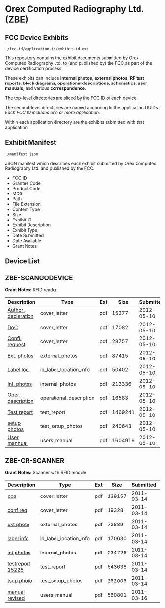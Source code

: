 # Orex Computed Radiography Ltd. (ZBE)
## FCC Device Exhibits

```
./fcc-id/application-id/exhibit-id.ext
```

This repository contains the exhibit documents submitted by Orex Computed Radiography Ltd. to (and published by) the FCC as part of the device certification process.

These exhibits can include **internal photos**, **external photos**, **RF test reports**, **block diagrams**, **operational descriptions**, **schematics**, **user manuals**, and various **correspondence**.

The top-level directories are sliced by the FCC ID of each device.

The second-level directories are named according to the application UUIDs. *Each FCC ID includes one or more application.*

Within each application directory are the exhibits submitted with that application. 

## Exhibit Manifest

```
./manifest.json
```

JSON manifest which describes each exhibit submitted by Orex Computed Radiography Ltd. and published by the FCC.

- FCC ID
- Grantee Code
- Product Code
- MD5
- Path
- File Extension
- Content Type
- Size
- Exhibit ID
- Exhibit Description
- Exhibit Type
- Date Submitted
- Date Available
- Grant Notes

## Device List
## ZBE-SCANGODEVICE
**Grant Notes:** RFID reader

| Description | Type | Ext | Size | Submitted | Available |
| ----------- | ---- | --- | ---- | --------- | --------- |
| [Author. decleration](ZBE-SCANGODEVICE/b30f150815a00d12677c48a8d3cfcb4b/1694496.pdf) | cover_letter | pdf | 15377 | 2012-05-10 | 2012-05-14 |
| [DoC](ZBE-SCANGODEVICE/b30f150815a00d12677c48a8d3cfcb4b/1694497.pdf) | cover_letter | pdf | 17082 | 2012-05-10 | 2012-05-14 |
| [Confi. request](ZBE-SCANGODEVICE/b30f150815a00d12677c48a8d3cfcb4b/1694498.pdf) | cover_letter | pdf | 28757 | 2012-05-10 | 2012-05-14 |
| [Ext. photos](ZBE-SCANGODEVICE/b30f150815a00d12677c48a8d3cfcb4b/1694488.pdf) | external_photos | pdf | 87415 | 2012-05-10 | 2012-05-14 |
| [Label loc.](ZBE-SCANGODEVICE/b30f150815a00d12677c48a8d3cfcb4b/1694490.pdf) | id_label_location_info | pdf | 50402 | 2012-05-10 | 2012-05-14 |
| [Int. photos](ZBE-SCANGODEVICE/b30f150815a00d12677c48a8d3cfcb4b/1694489.pdf) | internal_photos | pdf | 213336 | 2012-05-10 | 2012-10-25 |
| [Oper. description](ZBE-SCANGODEVICE/b30f150815a00d12677c48a8d3cfcb4b/1694491.pdf) | operational_description | pdf | 16583 | 2012-05-10 | 2012-05-14 |
| [Test report](ZBE-SCANGODEVICE/b30f150815a00d12677c48a8d3cfcb4b/1694493.pdf) | test_report | pdf | 1469241 | 2012-05-10 | 2012-05-14 |
| [setup photos](ZBE-SCANGODEVICE/b30f150815a00d12677c48a8d3cfcb4b/1694494.pdf) | test_setup_photos | pdf | 240643 | 2012-05-10 | 2012-05-14 |
| [User mannual](ZBE-SCANGODEVICE/b30f150815a00d12677c48a8d3cfcb4b/1694495.pdf) | users_manual | pdf | 1604919 | 2012-05-10 | 2012-05-14 |
## ZBE-CR-SCANNER
**Grant Notes:** Scanner with RFID module

| Description | Type | Ext | Size | Submitted | Available |
| ----------- | ---- | --- | ---- | --------- | --------- |
| [poa](ZBE-CR-SCANNER/ed1be66e99420ce3c5129fc5cd68b5f9/1431081.pdf) | cover_letter | pdf | 139157 | 2011-03-14 | 2011-03-16 |
| [conf req](ZBE-CR-SCANNER/ed1be66e99420ce3c5129fc5cd68b5f9/1431082.pdf) | cover_letter | pdf | 19328 | 2011-03-14 | 2011-03-16 |
| [ext photo](ZBE-CR-SCANNER/ed1be66e99420ce3c5129fc5cd68b5f9/1431083.pdf) | external_photos | pdf | 72889 | 2011-03-14 | 2011-03-16 |
| [label info](ZBE-CR-SCANNER/ed1be66e99420ce3c5129fc5cd68b5f9/1431084.pdf) | id_label_location_info | pdf | 170630 | 2011-03-14 | 2011-03-16 |
| [int photos](ZBE-CR-SCANNER/ed1be66e99420ce3c5129fc5cd68b5f9/1431080.pdf) | internal_photos | pdf | 234726 | 2011-03-14 | 2011-09-11 |
| [testreport 15225](ZBE-CR-SCANNER/ed1be66e99420ce3c5129fc5cd68b5f9/1431085.pdf) | test_report | pdf | 543638 | 2011-03-14 | 2011-03-16 |
| [tsup photo](ZBE-CR-SCANNER/ed1be66e99420ce3c5129fc5cd68b5f9/1431086.pdf) | test_setup_photos | pdf | 252005 | 2011-03-14 | 2011-03-16 |
| [manual revised](ZBE-CR-SCANNER/ed1be66e99420ce3c5129fc5cd68b5f9/1432189.pdf) | users_manual | pdf | 560801 | 2011-03-16 | 2011-03-16 |
